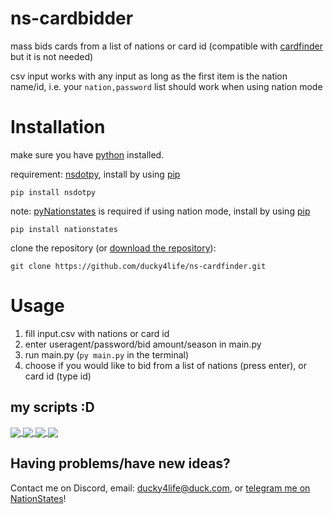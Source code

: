 # ns-cardbidder

mass bids cards from a list of nations or card id (compatible with [cardfinder](https://github.com/ducky4life/ns-cardfinder) but it is not needed)

csv input works with any input as long as the first item is the nation name/id, i.e. your `nation,password` list should work when using nation mode

# Installation

make sure you have [python](https://www.python.org/downloads/) installed.

requirement: [nsdotpy](https://github.com/audreyreal/NSDotPy), install by using [pip](https://pip.pypa.io/en/stable/installation/)

```
pip install nsdotpy
```

note: [pyNationstates](https://github.com/DolphDev/pynationstates) is required if using nation mode, install by using [pip](https://pip.pypa.io/en/stable/installation/)

```
pip install nationstates
```

clone the repository (or [download the repository](https://github.com/ducky4life/ns-cardbidder/archive/refs/heads/main.zip)):
```
git clone https://github.com/ducky4life/ns-cardfinder.git
```

# Usage

1. fill input.csv with nations or card id
2. enter useragent/password/bid amount/season in main.py
3. run main.py (`py main.py` in the terminal)
4. choose if you would like to bid from a list of nations (press enter), or card id (type id)

## my scripts :D

<a href="https://github.com/ducky4life/ns-detag">
  <img align="center" src="https://ducky4life.vercel.app/api/pin/?username=ducky4life&repo=ns-detag&theme=algolia" />
</a>
<a href="https://github.com/ducky4life/ns-blender">
  <img align="center" src="https://ducky4life.vercel.app/api/pin/?username=ducky4life&repo=ns-blender&theme=algolia" />
</a>
<a href="https://github.com/ducky4life/ns-zombie">
  <img align="center" src="https://ducky4life.vercel.app/api/pin/?username=ducky4life&repo=ns-zombie&theme=algolia" />
</a>
<a href="https://github.com/ducky4life/ns-cardfinder">
  <img align="center" src="https://ducky4life.vercel.app/api/pin/?username=ducky4life&repo=ns-cardfinder&theme=algolia" />
</a>

## Having problems/have new ideas?

Contact me on Discord, email: ducky4life@duck.com, or [telegram me on NationStates](https://www.nationstates.net/page=compose_telegram?tgto=ducky)!